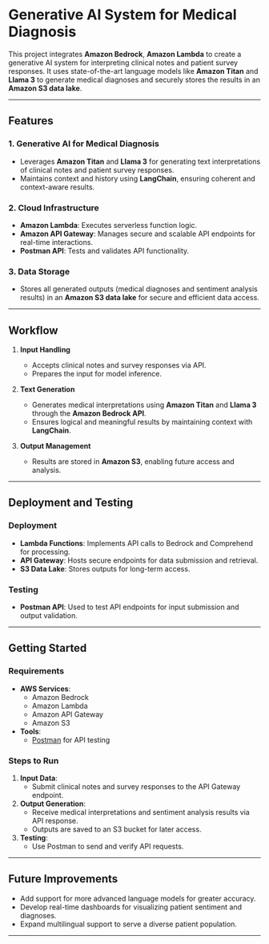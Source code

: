 # **Generative AI System for Medical Diagnosis**

This project integrates **Amazon Bedrock**, **Amazon Lambda** to create a generative AI system for interpreting clinical notes and patient survey responses. It uses state-of-the-art language models like **Amazon Titan** and **Llama 3** to generate medical diagnoses and securely stores the results in an **Amazon S3 data lake**.

---

## **Features**

### 1. **Generative AI for Medical Diagnosis**
- Leverages **Amazon Titan** and **Llama 3** for generating text interpretations of clinical notes and patient survey responses.
- Maintains context and history using **LangChain**, ensuring coherent and context-aware results.

### 2. **Cloud Infrastructure**
- **Amazon Lambda**: Executes serverless function logic.
- **Amazon API Gateway**: Manages secure and scalable API endpoints for real-time interactions.
- **Postman API**: Tests and validates API functionality.

### 3. **Data Storage**
- Stores all generated outputs (medical diagnoses and sentiment analysis results) in an **Amazon S3 data lake** for secure and efficient data access.

---

## **Workflow**

1. **Input Handling**
   - Accepts clinical notes and survey responses via API.
   - Prepares the input for model inference.

2. **Text Generation**
   - Generates medical interpretations using **Amazon Titan** and **Llama 3** through the **Amazon Bedrock API**.
   - Ensures logical and meaningful results by maintaining context with **LangChain**.

3. **Output Management**
   - Results are stored in **Amazon S3**, enabling future access and analysis.

---

## **Deployment and Testing**

### **Deployment**
- **Lambda Functions**: Implements API calls to Bedrock and Comprehend for processing.
- **API Gateway**: Hosts secure endpoints for data submission and retrieval.
- **S3 Data Lake**: Stores outputs for long-term access.

### **Testing**
- **Postman API**: Used to test API endpoints for input submission and output validation.

---

## **Getting Started**

### **Requirements**
- **AWS Services**:
  - Amazon Bedrock
  - Amazon Lambda
  - Amazon API Gateway
  - Amazon S3
- **Tools**:
  - [Postman](https://www.postman.com/) for API testing

### **Steps to Run**
1. **Input Data**:
   - Submit clinical notes and survey responses to the API Gateway endpoint.
2. **Output Generation**:
   - Receive medical interpretations and sentiment analysis results via API response.
   - Outputs are saved to an S3 bucket for later access.
3. **Testing**:
   - Use Postman to send and verify API requests.

---

## **Future Improvements**
- Add support for more advanced language models for greater accuracy.
- Develop real-time dashboards for visualizing patient sentiment and diagnoses.
- Expand multilingual support to serve a diverse patient population.

---

